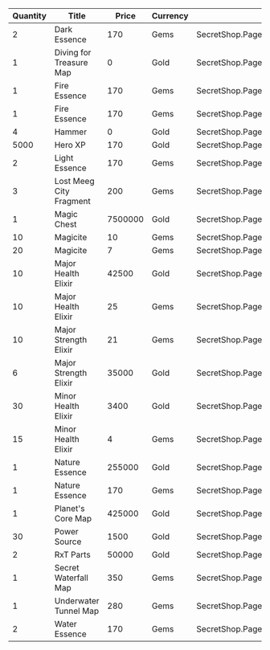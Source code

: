 | Quantity | Title | Price | Currency |  Dev Name |
| -------- | ----- | ----- | -------- |  -------- |
| 2 | Dark Essence | 170 | Gems | SecretShop.Page04.Reagent.81 |
| 1 | Diving for Treasure Map | 0 | Gold | SecretShop.Page04.Free.39 |
| 1 | Fire Essence | 170 | Gems | SecretShop.Page04.Shard.27 |
| 1 | Fire Essence | 170 | Gems | SecretShop.Page04.UnderworldTrader.69 |
| 4 | Hammer | 0 | Gold | SecretShop.Page04.Free.41 |
| 5000 | Hero XP | 170 | Gold | SecretShop.Page04.Misc.26 |
| 2 | Light Essence | 170 | Gems | SecretShop.Page04.Reagent.85 |
| 3 | Lost Meeg City Fragment | 200 | Gems | SecretShop.Page04.UnderworldTrader.80 |
| 1 | Magic Chest | 7500000 | Gold | SecretShop.Page04.CharShard.22 |
| 10 | Magicite | 10 | Gems | SecretShop.Page04.Ore.06 |
| 20 | Magicite | 7 | Gems | SecretShop.Page04.UnderworldTrader.85 |
| 10 | Major Health Elixir | 42500 | Gold | SecretShop.Page04.Elixir.21 |
| 10 | Major Health Elixir | 25 | Gems | SecretShop.Page04.Elixir.26 |
| 10 | Major Strength Elixir | 21 | Gems | SecretShop.Page04.UnderworldTrader.89 |
| 6 | Major Strength Elixir | 35000 | Gold | SecretShop.Page04.UnderworldTraderGold.14 |
| 30 | Minor Health Elixir | 3400 | Gold | SecretShop.Page04.Elixir.22 |
| 15 | Minor Health Elixir | 4 | Gems | SecretShop.Page04.UnderworldTrader.87 |
| 1 | Nature Essence | 255000 | Gold | SecretShop.Page04.Reagent.61 |
| 1 | Nature Essence | 170 | Gems | SecretShop.Page04.Shard.29 |
| 1 | Planet's Core Map | 425000 | Gold | SecretShop.Page04.TreasureMap.29 |
| 30 | Power Source | 1500 | Gold | SecretShop.Page04.UnderworldTraderGold.11 |
| 2 | RxT Parts | 50000 | Gold | SecretShop.Page04.Misc.29 |
| 1 | Secret Waterfall Map | 350 | Gems | SecretShop.Page04.TreasureMap.41 |
| 1 | Underwater Tunnel Map | 280 | Gems | SecretShop.Page04.UnderworldTrader.83 |
| 2 | Water Essence | 170 | Gems | SecretShop.Page04.Reagent.80 |
